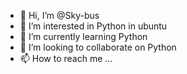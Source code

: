 - 👋 Hi, I’m @Sky-bus
- 👀 I’m interested in Python in ubuntu
- 🌱 I’m currently learning Python
- 💞️ I’m looking to collaborate on Python
- 📫 How to reach me ...

<!---
Sky-bus/Sky-bus is a ✨ special ✨ repository because its `README.md` (this file) appears on your GitHub profile.
You can click the Preview link to take a look at your changes.
--->
